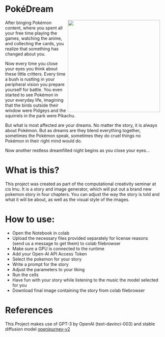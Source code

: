 # PokéDream

<img src="https://www.cartonionline.com/wordpress/wp-content/uploads/2022/10/Pikachu.jpg" align="right" width="300">

After binging Pokémon content, where you spent all your free time playing the games, watching the anime, and collecting the cards, you realize that something has changed about you.

Now every time you close your eyes you think about these little critters. Every time a bush is rustling in your peripheral vision you prepare yourself for battle. You even started to see Pokémon in your everyday life, imagining that the birds outside their window were Pidgeys and the squirrels in the park were Pikachu.

But what is most affected are your dreams. No matter the story, it is always about Pokémon. But as dreams are they blend everything together, sometimes the Pokémon speak, sometimes they do cruel things no Pokémon in their right mind would do.

Now another restless dreamfilled night begins as you close your eyes...

# What is this?
This project was created as part of the computational creativity seminar at cis lmu.
It is a story and image generator, which will put out a brand new pokemon story in four chapters.
You can adjust the way the story is told and what it will be about, as well as the visual style of the images.

# How to use:
- Open the Notebook in colab
- Upload the necessary files provided separately for license reasons (send us a message to get them) to colab filebrowser
- Make sure a GPU is connected to the runtime
- Add your Open-AI API Access Token
- Select the pokemon for your story
- Write a prompt for the story
- Adjust the parameters to your liking
- Run the cells
- Have fun with your story while listening to the music the model selected for you
- Download final image containing the story from colab filebrowser

# References
This Project makes use of GPT-3 by OpenAI (text-davinci-003) and stable diffusion model [openjpurney-v2](https://huggingface.co/prompthero/openjourney-v2)

